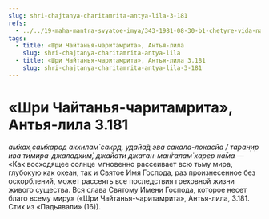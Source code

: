 ```yaml
---
slug: shri-chajtanya-charitamrita-antya-lila-3-181
refs:
  - ../../19-maha-mantra-svyatoe-imya/343-1981-08-30-b1-chetyre-vida-namabhasy.md
tags:
  - title: «Шри Чайтанья-чаритамрита», Антья-лила
    slug: shri-chajtanya-charitamrita-antya-lila
  - title: «Шри Чайтанья-чаритамрита», Антья-лила 3.181
    slug: shri-chajtanya-charitamrita-antya-lila-3-181
---
```


# «Шри Чайтанья-чаритамрита», Антья-лила 3.181

*ам̇хах̣ сам̇харад акхилам̇ сакр̣д, удайа̄д эва сакала-локасйа / таран̣ир ива тимира-джаладхим̇, джайати джаган-ман̇галам̇ харер на̄ма* — «Как восходящее солнце мгновенно рассеивает всю тьму мира, глубокую как океан, так и Святое Имя Господа, раз произнесенное без оскорблений, может рассеять все последствия греховной жизни живого существа. Вся слава Святому Имени Господа, которое несет благо всему миру» («Шри Чайтанья-чаритамрита», Антья-лила, 3.181. Стих из «Падьявали» (16)).

